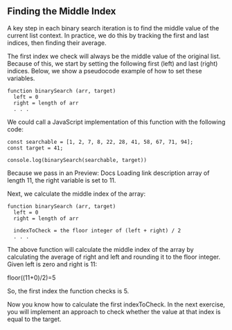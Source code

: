 ## Finding the Middle Index

A key step in each binary search iteration is to find the middle value of the current list context. In practice, we do this by tracking the first and last indices, then finding their average.

The first index we check will always be the middle value of the original list. Because of this, we start by setting the following first (left) and last (right) indices. Below, we show a pseudocode example of how to set these variables.

```
function binarySearch (arr, target)
  left = 0
  right = length of arr
  . . .
```

We could call a JavaScript implementation of this function with the following code:

```
const searchable = [1, 2, 7, 8, 22, 28, 41, 58, 67, 71, 94];
const target = 41;

console.log(binarySearch(searchable, target))

```

Because we pass in an
Preview: Docs Loading link description
array
of length 11, the right variable is set to 11.

Next, we calculate the middle index of the array:

```
function binarySearch (arr, target)
  left = 0
  right = length of arr

  indexToCheck = the floor integer of (left + right) / 2
  . . .
```

The above function will calculate the middle index of the array by calculating the average of right and left and rounding it to the floor integer. Given left is zero and right is 11:

floor((11+0)/2)=5

So, the first index the function checks is 5.

Now you know how to calculate the first indexToCheck. In the next exercise, you will implement an approach to check whether the value at that index is equal to the target.
